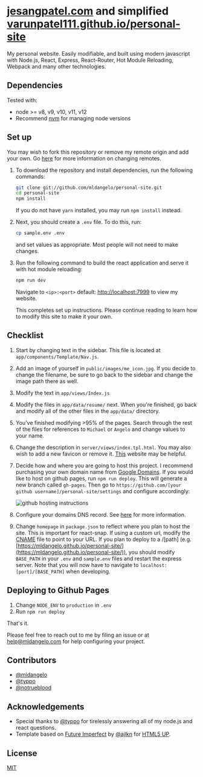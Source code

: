# [jesangpatel.com](http://jesangpatel.com) and simplified [varunpatel111.github.io/personal-site](https://varunpatel111.github.io/personal-site/)

My personal website. Easily modifiable, and built using modern javascript with Node.js, React, Express, React-Router, Hot Module Reloading, Webpack and many other technologies.

## Dependencies

Tested with:

* node >= v8, v9, v10, v11, v12
* Recommend [nvm](https://github.com/creationix/nvm#installation) for managing node versions

## Set up

You may wish to fork this repository or remove my remote origin and add your own. Go [here](https://help.github.com/articles/changing-a-remote-s-url/) for more information on changing remotes.  

1. To download the repository and install dependencies, run the following commands:

    ```bash
    git clone git://github.com/mldangelo/personal-site.git
    cd personal-site
    npm install
    ```

    If you do not have `yarn` installed, you may run `npm install` instead.

2. Next, you should create a `.env` file. To do this, run:

    ```bash
    cp sample.env .env
    ```

    and set values as appropriate. Most people will not need to make changes.

3. Run the following command to build the react application and serve it with hot module reloading:

    ```bash
    npm run dev
    ```

    Navigate to `<ip>:<port>` default: [http://localhost:7999](http://localhost:7999) to view my website.

    This completes set up instructions. Please continue reading to learn how to modify this site to make it your own.

## Checklist

1. Start by changing text in the sidebar. This file is located at `app/components/Template/Nav.js`.
2. Add an image of yourself in `public/images/me_icon.jpg`. If you decide to change the filename, be sure to go back to the sidebar and change the image path there as well.
3. Modify the text in `app/views/Index.js`
4. Modify the files in `app/data/resume/` next. When you're finished, go back and modify all of the other files in the `app/data/` directory.
5. You've finished modifying >95% of the pages. Search through the rest of the files for references to `Michael` or `Angelo` and change values to your name.
6. Change the description in `server/views/index.tpl.html`. You may also wish to add a new favicon or remove it. [This](https://realfavicongenerator.net/) website may be helpful.
7. Decide how and where you are going to host this project. I recommend purchasing your own domain name from [Google Domains](https://domains.google). If you would like to host on github pages, run `npm run deploy`. This will generate a new branch called `gh-pages`. Then go to `https://github.com/[your github username]/personal-site/settings` and configure accordingly:

    ![github hosting instructions](docs/gh-pages.png)

8. Configure your domains DNS record. See [here]( https://help.github.com/articles/using-a-custom-domain-with-github-pages/) for more information.
9. Change `homepage` in `package.json` to reflect where you plan to host the site. This is important for react-snap. If using a custom url, modify the [CNAME](/public/CNAME) file to point to your URL. If you plan to deploy to a /[path]
(e.g. [https://mldangelo.github.io/personal-site/](https://mldangelo.github.io/personal-site/)), you should modify `BASE_PATH` in your `.env` and `sample.env` files and restart the express server. Note that you will now have to navigate to `localhost:[port]/[BASE_PATH]` when developing.

## Deploying to Github Pages

1. Change `NODE_ENV` to `production` in `.env`
2. Run `npm run deploy`

That's it.

Please feel free to reach out to me by filing an issue or at [help@mldangelo.com](mailto:help@mldangelo.com) for help configuring your project.

## Contributors

* [@mldangelo](https://github.com/mldangelo)
* [@typpo](https://github.com/typpo)
* [@notrueblood](https://github.com/notrueblood)

## Acknowledgements

* Special thanks to [@typpo](https://github.com/typpo) for tirelessly answering all of my node.js and react questions.
* Template based on [Future Imperfect](https://html5up.net/future-imperfect) by [@ajlkn](https://github.com/ajlkn) for [HTML5 UP](html5up.net).

## License

[MIT](https://github.com/mldangelo/personal-site/blob/master/LICENSE)
